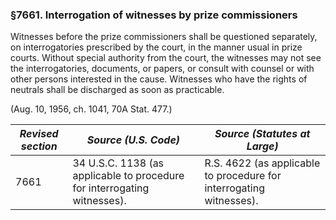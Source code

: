 ### §7661. Interrogation of witnesses by prize commissioners ###

Witnesses before the prize commissioners shall be questioned separately, on interrogatories prescribed by the court, in the manner usual in prize courts. Without special authority from the court, the witnesses may not see the interrogatories, documents, or papers, or consult with counsel or with other persons interested in the cause. Witnesses who have the rights of neutrals shall be discharged as soon as practicable.

(Aug. 10, 1956, ch. 1041, 70A Stat. 477.)

|*Revised section*|                          *Source (U.S. Code)*                          |                   *Source (Statutes at Large)*                    |
|-----------------|------------------------------------------------------------------------|-------------------------------------------------------------------|
|      7661       |34 U.S.C. 1138 (as applicable to procedure for interrogating witnesses).|R.S. 4622 (as applicable to procedure for interrogating witnesses).|